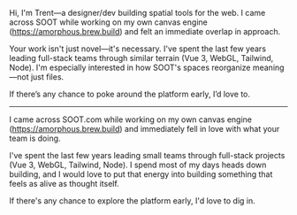 Hi, I'm Trent—a designer/dev building spatial tools for the web.
I came across SOOT while working on my own canvas engine (https://amorphous.brew.build) and felt an immediate overlap in approach.

Your work isn't just novel—it's necessary.
I've spent the last few years leading full-stack teams through similar terrain (Vue 3, WebGL, Tailwind, Node).
I'm especially interested in how SOOT's spaces reorganize meaning—not just files.

If there’s any chance to poke around the platform early, I’d love to.

---

I came across SOOT.com while working on my own canvas engine (https://amorphous.brew.build) and immediately fell in love with what your team is doing.

I've spent the last few years leading small teams through full-stack projects (Vue 3, WebGL, Tailwind, Node). I spend most of my days heads down building, and I would love to put that energy into building something that feels as alive as thought itself.

If there's any chance to explore the platform early, I'd love to dig in.
